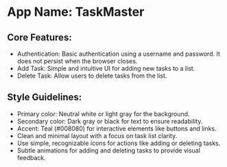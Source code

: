 # **App Name**: TaskMaster

## Core Features:

- Authentication: Basic authentication using a username and password. It does not persist when the browser closes.
- Add Task: Simple and intuitive UI for adding new tasks to a list.
- Delete Task: Allow users to delete tasks from the list.

## Style Guidelines:

- Primary color: Neutral white or light gray for the background.
- Secondary color: Dark gray or black for text to ensure readability.
- Accent: Teal (#008080) for interactive elements like buttons and links.
- Clean and minimal layout with a focus on task list clarity.
- Use simple, recognizable icons for actions like adding or deleting tasks.
- Subtle animations for adding and deleting tasks to provide visual feedback.